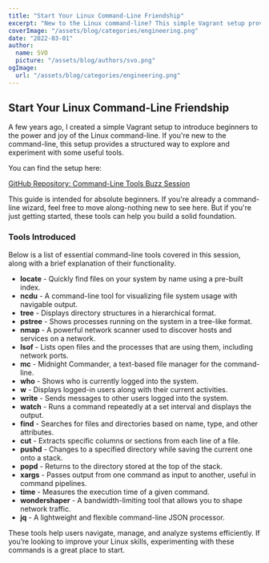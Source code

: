```yaml
---
title: "Start Your Linux Command-Line Friendship"
excerpt: "New to the Linux command-line? This simple Vagrant setup provides a hands-on way to explore essential tools like locate, tree, nmap, and more. Whether you're navigating files, managing processes, or analyzing networks, this guide helps you build confidence and efficiency."
coverImage: "/assets/blog/categories/engineering.png"
date: "2022-03-01"
author:
  name: SVO
  picture: "/assets/blog/authors/svo.png"
ogImage:
  url: "/assets/blog/categories/engineering.png"
---
```


## Start Your Linux Command-Line Friendship

A few years ago, I created a simple Vagrant setup to introduce beginners to the power and joy of the Linux command-line. If you're new to the command-line, this setup provides a structured way to explore and experiment with some useful tools.

You can find the setup here:

[GitHub Repository: Command-Line Tools Buzz Session](https://github.com/svo/command-line-tools-buzz-session)

This guide is intended for absolute beginners. If you're already a command-line wizard, feel free to move along-nothing new to see here. But if you're just getting started, these tools can help you build a solid foundation.

### Tools Introduced

Below is a list of essential command-line tools covered in this session, along with a brief explanation of their functionality.

- **locate** - Quickly find files on your system by name using a pre-built index.
- **ncdu** - A command-line tool for visualizing file system usage with navigable output.
- **tree** - Displays directory structures in a hierarchical format.
- **pstree** - Shows processes running on the system in a tree-like format.
- **nmap** - A powerful network scanner used to discover hosts and services on a network.
- **lsof** - Lists open files and the processes that are using them, including network ports.
- **mc** - Midnight Commander, a text-based file manager for the command-line.
- **who** - Shows who is currently logged into the system.
- **w** - Displays logged-in users along with their current activities.
- **write** - Sends messages to other users logged into the system.
- **watch** - Runs a command repeatedly at a set interval and displays the output.
- **find** - Searches for files and directories based on name, type, and other attributes.
- **cut** - Extracts specific columns or sections from each line of a file.
- **pushd** - Changes to a specified directory while saving the current one onto a stack.
- **popd** - Returns to the directory stored at the top of the stack.
- **xargs** - Passes output from one command as input to another, useful in command pipelines.
- **time** - Measures the execution time of a given command.
- **wondershaper** - A bandwidth-limiting tool that allows you to shape network traffic.
- **jq** - A lightweight and flexible command-line JSON processor.

These tools help users navigate, manage, and analyze systems efficiently. If you’re looking to improve your Linux skills, experimenting with these commands is a great place to start.
